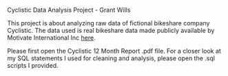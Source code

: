Cyclistic Data Analysis Project - 
Grant Wills

This project is about analyzing raw data of fictional bikeshare company Cyclistic. 
The data used is real bikeshare data made publicly available by Motivate International Inc [here](https://divvy-tripdata.s3.amazonaws.com/index.html).

Please first open the Cyclistic 12 Month Report .pdf file. 
For a closer look at my SQL statements I used for cleaning and analysis, please open the .sql scripts I provided.
